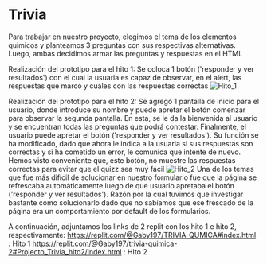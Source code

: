# Trivia
Para trabajar en nuestro proyecto, elegimos el tema de los elementos quimicos y planteamos 3 preguntas con sus respectivas alternativas. Luego, ambas decidimos armar las preguntas y respuestas en el HTML 

Realización del prototipo para el hito 1:
Se coloca 1 botón ('responder y ver resultados') con el cual la usuaria es capaz de observar, en el alert, las respuestas que marcó y cuáles con las respuestas correctas
![Hito_1](https://user-images.githubusercontent.com/103393649/164474908-49a10709-d5fc-4980-ad5d-e3e43f4c6f16.jpg)

Realización del prototipo para el hito 2:
Se agregó 1 pantalla de inicio para el usuario, donde introduce su nombre y puede apretar el botón comenzar para observar la segunda pantalla. En esta, se le da la bienvenida al usuario y se encuentran todas las preguntas que podrá contestar. Finalmente, el usuario puede apretar el botón ('responder y ver resultados'). Su función se ha modificado, dado que ahora le indica a la usuaria si sus respuestas son correctas y si ha cometido un error, le comunica que intente de nuevo. Hemos visto conveniente que, este botón, no muestre las respuestas correctas para evitar que el quizz sea muy fácil
![Hito_2](https://user-images.githubusercontent.com/103393649/164474712-bddbb84a-6f0e-4d09-8600-d61101fd962a.jpg)
Una de los temas que fue más difícil de solucionar en nuestro formulario fue que la página se refrescaba automáticamente luego de que usuario apretaba el botón ('responder y ver resultados'). Razón por la cual tuvimos que investigar bastante cómo solucionarlo dado que no sabíamos que ese frescado de la página era un comportamiento por default de los formularios.

A continuación, adjuntamos los links de 2 replit con los hito 1 e hito 2, respectivamente:
https://replit.com/@Gaby197/TRIVIA-QUMICA#index.html  : Hito 1
https://replit.com/@Gaby197/trivia-quimica-2#Projecto_Trivia_hito2/index.html : HIto 2
